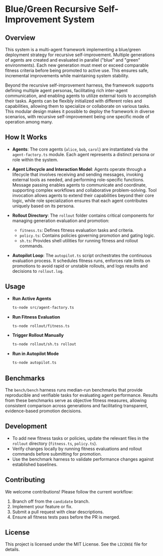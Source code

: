 # Blue/Green Recursive Self-Improvement System

## Overview

This system is a multi-agent framework implementing a blue/green deployment strategy for recursive self-improvement. Multiple generations of agents are created and evaluated in parallel ("blue" and "green" environments). Each new generation must meet or exceed comparable fitness criteria before being promoted to active use. This ensures safe, incremental improvements while maintaining system stability.

Beyond the recursive self-improvement harness, the framework supports defining multiple agent personas, facilitating rich inter-agent communication, and enabling agents to utilize external tools to accomplish their tasks. Agents can be flexibly initialized with different roles and capabilities, allowing them to specialize or collaborate on various tasks. This modular design makes it possible to deploy the framework in diverse scenarios, with recursive self-improvement being one specific mode of operation among many.

## How It Works

- **Agents**: The core agents (`alice`, `bob`, `carol`) are instantiated via the `agent-factory.ts` module. Each agent represents a distinct persona or role within the system.

- **Agent Lifecycle and Interaction Model**: Agents operate through a lifecycle that involves receiving and sending messages, invoking external tools as needed, and performing role-specific functions. Message passing enables agents to communicate and coordinate, supporting complex workflows and collaborative problem-solving. Tool invocation allows agents to extend their capabilities beyond their core logic, while role specialization ensures that each agent contributes uniquely based on its persona.

- **Rollout Directory**: The `rollout` folder contains critical components for managing generation evaluation and promotion:
  - `fitness.ts`: Defines fitness evaluation tasks and criteria.
  - `policy.ts`: Contains policies governing promotion and gating logic.
  - `sh.ts`: Provides shell utilities for running fitness and rollout commands.

- **Autopilot Loop**: The `autopilot.ts` script orchestrates the continuous evaluation process. It schedules fitness runs, enforces rate limits on promotions to avoid rapid or unstable rollouts, and logs results and decisions to `rollout.log`.

## Usage

- **Run Active Agents**

  ```bash
  ts-node src/agent-factory.ts
  ```

- **Run Fitness Evaluation**

  ```bash
  ts-node rollout/fitness.ts
  ```

- **Trigger Rollout Manually**

  ```bash
  ts-node rollout/sh.ts rollout
  ```

- **Run in Autopilot Mode**

  ```bash
  ts-node autopilot.ts
  ```

## Benchmarks

The `bench/bench` harness runs median-run benchmarks that provide reproducible and verifiable tasks for evaluating agent performance. Results from these benchmarks serve as objective fitness measures, allowing consistent comparison across generations and facilitating transparent, evidence-based promotion decisions.

## Development

- To add new fitness tasks or policies, update the relevant files in the `rollout` directory (`fitness.ts`, `policy.ts`).
- Verify changes locally by running fitness evaluations and rollout commands before submitting for promotion.
- Use the benchmark harness to validate performance changes against established baselines.

## Contributing

We welcome contributions! Please follow the current workflow:

1. Branch off from the `candidate` branch.
2. Implement your feature or fix.
3. Submit a pull request with clear descriptions.
4. Ensure all fitness tests pass before the PR is merged.

## License

This project is licensed under the MIT License. See the `LICENSE` file for details.
